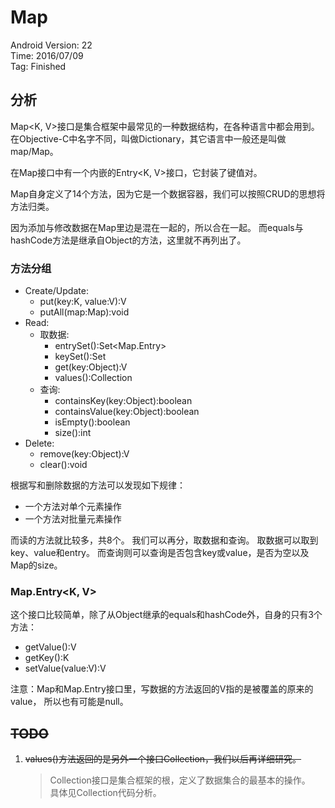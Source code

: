 # Map

Android Version: 22  
Time: 2016/07/09  
Tag: Finished  

## 分析
Map<K, V>接口是集合框架中最常见的一种数据结构，在各种语言中都会用到。
在Objective-C中名字不同，叫做Dictionary，其它语言中一般还是叫做map/Map。

在Map接口中有一个内嵌的Entry<K, V>接口，它封装了键值对。

Map自身定义了14个方法，因为它是一个数据容器，我们可以按照CRUD的思想将方法归类。

因为添加与修改数据在Map里边是混在一起的，所以合在一起。
而equals与hashCode方法是继承自Object的方法，这里就不再列出了。

### 方法分组
* Create/Update:
	- put(key:K, value:V):V
	- putAll(map:Map):void
* Read:
	- 取数据:
		- entrySet():Set<Map.Entry>
		- keySet():Set<K>
		- get(key:Object):V
		- values():Collection<V>
	- 查询:
		- containsKey(key:Object):boolean
		- containsValue(key:Object):boolean
		- isEmpty():boolean
		- size():int
* Delete:
	- remove(key:Object):V
	- clear():void

根据写和删除数据的方法可以发现如下规律：
* 一个方法对单个元素操作
* 一个方法对批量元素操作

而读的方法就比较多，共8个。
我们可以再分，取数据和查询。
取数据可以取到key、value和entry。
而查询则可以查询是否包含key或value，是否为空以及Map的size。

### Map.Entry<K, V>
这个接口比较简单，除了从Object继承的equals和hashCode外，自身的只有3个方法：
* getValue():V
* getKey():K
* setValue(value:V):V

注意：Map和Map.Entry接口里，写数据的方法返回的V指的是被覆盖的原来的value，
所以也有可能是null。

## ~~TODO~~
1. ~~values()方法返回的是另外一个接口Collection，我们以后再详细研究。~~

	> Collection接口是集合框架的根，定义了数据集合的最基本的操作。  
	> 具体见Collection代码分析。

